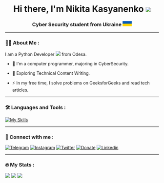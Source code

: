 <h1 align="center">Hi there, I'm Nikita Kasyanenko</a> 
<img src="https://github.com/blackcater/blackcater/raw/main/images/Hi.gif" height="32"/></h1>
<h3 align="center">Cyber Security student from Ukraine <img src="https://github.com/hampusborgos/country-flags/blob/main/png1000px/ua.png" height="17" width="30"/></h3> 

----

### :man_technologist: About Me :

I am a Python Developer <img src="https://media.giphy.com/media/WUlplcMpOCEmTGBtBW/giphy.gif" width="30"> from Odesa.

- :telescope: I'm a computer programmer, majoring in CyberSecurity.

- :seedling: Exploring Technical Content Writing.

- :zap: In my free time, I solve problems on GeeksforGeeks and read tech articles.

----

### :hammer_and_wrench: Languages and Tools :

[![My Skills](https://skillicons.dev/icons?i=py,vscode,github,powershell,bash,androidstudio,stackoverflow)](https://skillicons.dev)

----

### :bell: Connect with me :

[![Telegram](https://img.shields.io/badge/telegram-2A8BD2?style=for-the-badge&logo=telegram&logoColor=white)](https://t.me/nikit0ns)
[![Instagram](https://img.shields.io/badge/instagram-FF1493?style=for-the-badge&logo=instagram&logoColor=white)](https://www.instagram.com/nikitons_)
[![Twitter](https://img.shields.io/badge/twitter-1E90FF?style=for-the-badge&logo=twitter&logoColor=white)](https://twitter.com/NikitaKasanenk1)
[![Donate](https://img.shields.io/badge/💛_donate-f96854.svg?style=for-the-badge)](https://ko-fi.com/nikit0ns)
[![Linkedin](https://img.shields.io/badge/linkedin-00669a?style=for-the-badge&logo=linkedin&logoColor=white)](https://www.linkedin.com/in/mykyta-kasianenko-33137a270/)


----

### :fire: My Stats :

![](http://github-profile-summary-cards.vercel.app/api/cards/profile-details?username=nikit0ns&theme=github_dark)
![](http://github-profile-summary-cards.vercel.app/api/cards/stats?username=nikit0ns&theme=github_dark)
![](http://github-profile-summary-cards.vercel.app/api/cards/productive-time?username=nikit0ns&theme=github_dark)
